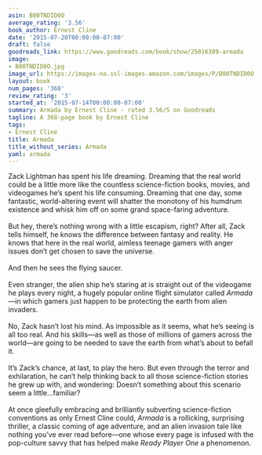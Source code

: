 ```yaml
---
asin: B00TNDID0O
average_rating: '3.56'
book_author: Ernest Cline
date: '2015-07-20T00:00:00-07:00'
draft: false
goodreads_link: https://www.goodreads.com/book/show/25016389-armada
image:
- B00TNDID0O.jpg
image_url: https://images-na.ssl-images-amazon.com/images/P/B00TNDID0O.01._SCLZZZZZZZ.jpg
layout: book
num_pages: '368'
review_rating: '3'
started_at: '2015-07-14T00:00:00-07:00'
summary: Armada by Ernest Cline - rated 3.56/5 on Goodreads
tagline: A 368-page book by Ernest Cline
tags:
- Ernest Cline
title: Armada
title_without_series: Armada
yaml: armada
---
```


Zack Lightman has spent his life dreaming. Dreaming that the real world could be a little more like the countless science-fiction books, movies, and videogames he’s spent his life consuming. Dreaming that one day, some fantastic, world-altering event will shatter the monotony of his humdrum existence and whisk him off on some grand space-faring adventure.<br /> <br />But hey, there’s nothing wrong with a little escapism, right? After all, Zack tells himself, he knows the difference between fantasy and reality. He knows that here in the real world, aimless teenage gamers with anger issues don’t get chosen to save the universe.<br /> <br />And then he sees the flying saucer.<br /> <br />Even stranger, the alien ship he’s staring at is straight out of the videogame he plays every night, a hugely popular online flight simulator called <i>Armada</i>—in which gamers just happen to be protecting the earth from alien invaders. <br /> <br />No, Zack hasn’t lost his mind. As impossible as it seems, what he’s seeing is all too real. And his skills—as well as those of millions of gamers across the world—are going to be needed to save the earth from what’s about to befall it.<br /> <br />It’s Zack’s chance, at last, to play the hero. But even through the terror and exhilaration, he can’t help thinking back to all those science-fiction stories he grew up with, and wondering: Doesn’t something about this scenario seem a little…familiar?<br /> <br />At once gleefully embracing and brilliantly subverting science-fiction conventions as only Ernest Cline could, <i>Armada</i> is a rollicking, surprising thriller, a classic coming of age adventure, and an alien invasion tale like nothing you’ve ever read before—one whose every page is infused with the pop-culture savvy that has helped make <i>Ready Player One</i> a phenomenon.